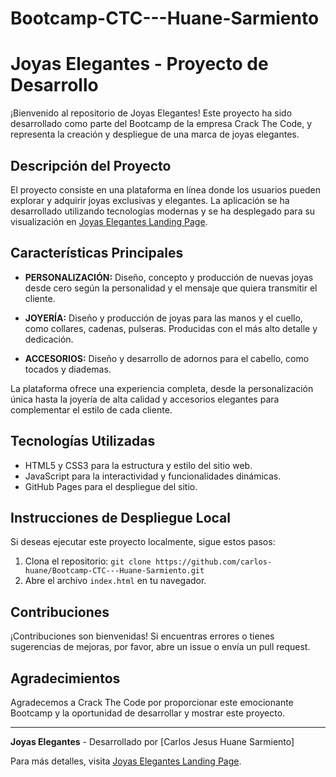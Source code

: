 # Bootcamp-CTC---Huane-Sarmiento
# Joyas Elegantes - Proyecto de Desarrollo

¡Bienvenido al repositorio de Joyas Elegantes! Este proyecto ha sido desarrollado como parte del Bootcamp de la empresa Crack The Code, y representa la creación y despliegue de una marca de joyas elegantes.

## Descripción del Proyecto

El proyecto consiste en una plataforma en línea donde los usuarios pueden explorar y adquirir joyas exclusivas y elegantes. La aplicación se ha desarrollado utilizando tecnologías modernas y se ha desplegado para su visualización en [Joyas Elegantes Landing Page](https://carlos-huane.github.io/Bootcamp-CTC---Huane-Sarmiento/).

## Características Principales

- **PERSONALIZACIÓN:** Diseño, concepto y producción de nuevas joyas desde cero según la personalidad y el mensaje que quiera transmitir el cliente.

- **JOYERÍA:** Diseño y producción de joyas para las manos y el cuello, como collares, cadenas, pulseras. Producidas con el más alto detalle y dedicación.

- **ACCESORIOS:** Diseño y desarrollo de adornos para el cabello, como tocados y diademas.

La plataforma ofrece una experiencia completa, desde la personalización única hasta la joyería de alta calidad y accesorios elegantes para complementar el estilo de cada cliente.

## Tecnologías Utilizadas

- HTML5 y CSS3 para la estructura y estilo del sitio web.
- JavaScript para la interactividad y funcionalidades dinámicas.
- GitHub Pages para el despliegue del sitio.

## Instrucciones de Despliegue Local

Si deseas ejecutar este proyecto localmente, sigue estos pasos:

1. Clona el repositorio: `git clone https://github.com/carlos-huane/Bootcamp-CTC---Huane-Sarmiento.git`
2. Abre el archivo `index.html` en tu navegador.

## Contribuciones

¡Contribuciones son bienvenidas! Si encuentras errores o tienes sugerencias de mejoras, por favor, abre un issue o envía un pull request.

## Agradecimientos

Agradecemos a Crack The Code por proporcionar este emocionante Bootcamp y la oportunidad de desarrollar y mostrar este proyecto.

---

**Joyas Elegantes** - Desarrollado por [Carlos Jesus Huane Sarmiento]

Para más detalles, visita [Joyas Elegantes Landing Page](https://carlos-huane.github.io/Bootcamp-CTC---Huane-Sarmiento/).
